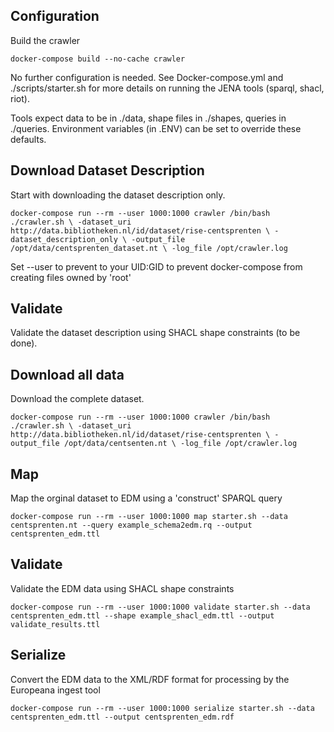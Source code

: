 ## Configuration

Build the crawler

`docker-compose build --no-cache crawler`

No further configuration is needed. See Docker-compose.yml and ./scripts/starter.sh for more details on running the JENA tools (sparql, shacl, riot).

Tools expect data to be in ./data, shape files in ./shapes, queries in ./queries. Environment variables (in .ENV) can be set to override these defaults.


## Download Dataset Description
Start with downloading the dataset description only.

`docker-compose run --rm --user 1000:1000 crawler /bin/bash ./crawler.sh \
  -dataset_uri http://data.bibliotheken.nl/id/dataset/rise-centsprenten \
  -dataset_description_only \
  -output_file /opt/data/centsprenten_dataset.nt \
  -log_file /opt/crawler.log`

Set --user to prevent to your UID:GID to prevent docker-compose from creating files owned by 'root'

## Validate
Validate the dataset description using SHACL shape constraints (to be done).

## Download all data
Download the complete dataset.

`docker-compose run --rm --user 1000:1000 crawler /bin/bash ./crawler.sh \
    -dataset_uri http://data.bibliotheken.nl/id/dataset/rise-centsprenten \
    -output_file /opt/data/centsenten.nt \
    -log_file /opt/crawler.log`

## Map
Map the orginal dataset to EDM using a 'construct' SPARQL query 

`docker-compose run --rm --user 1000:1000 map starter.sh --data centsprenten.nt --query example_schema2edm.rq --output centsprenten_edm.ttl`

## Validate
Validate the EDM data using SHACL shape constraints

`docker-compose run --rm --user 1000:1000 validate starter.sh --data centsprenten_edm.ttl --shape example_shacl_edm.ttl --output validate_results.ttl`

## Serialize
Convert the EDM data to the XML/RDF format for processing by the Europeana ingest tool

`docker-compose run --rm --user 1000:1000 serialize starter.sh --data centsprenten_edm.ttl --output centsprenten_edm.rdf`

